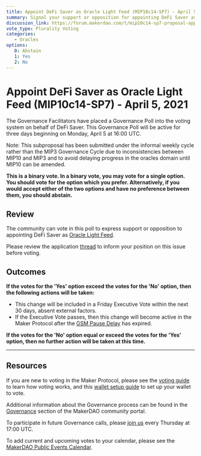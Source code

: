 ```yaml
---
title: Appoint DeFi Saver as Oracle Light Feed (MIP10c14-SP7) - April 5, 2021
summary: Signal your support or opposition for appointing DeFi Saver as Oracle Light Feed
discussion_link: https://forum.makerdao.com/t/mip10c14-sp7-proposal-appoint-defi-saver-as-a-light-feed/7207
vote_type: Plurality Voting
categories:
   - Oracles
options:
   0: Abstain
   1: Yes
   2: No
---
```

# Appoint DeFi Saver as Oracle Light Feed (MIP10c14-SP7) - April 5, 2021

The Governance Facilitators have placed a Governance Poll into the voting system on behalf of DeFi Saver. This Governance Poll will be active for three days beginning on Monday, April 5 at 16:00 UTC.

Note: This subproposal has been submitted under the informal weekly cycle rather than the MIP3 Governance Cycle due to inconsistencies between MIP10 and MIP3 and to avoid delaying progress in the oracles domain until MIP10 can be amended.

**This is a binary vote. In a binary vote, you may vote for a single option. You should vote for the option which you prefer. Alternatively, if you would accept either of the two options and have no preference between them, you should abstain.**

## Review

The community can vote in this poll to express support or opposition to appointing DeFi Saver as [Oracle Light Feed](https://github.com/makerdao/mips/blob/master/MIP10/mip10.md#feeds).

Please review the application [thread](https://forum.makerdao.com/t/mip10c14-sp7-proposal-appoint-defi-saver-as-a-light-feed/7207) to inform your position on this issue before voting.

## Outcomes

**If the votes for the 'Yes' option exceed the votes for the 'No' option, then the following actions will be taken:**
* This change will be included in a Friday Executive Vote within the next 30 days, absent external factors.
* If the Executive Vote passes, then this change will become active in the Maker Protocol after the [GSM Pause Delay](https://community-development.makerdao.com/en/learn/governance/param-gsm-pause-delay) has expired.

**If the votes for the 'No' option equal or exceed the votes for the 'Yes' option, then no further action will be taken at this time.**

---

## Resources

If you are new to voting in the Maker Protocol, please see the [voting guide](https://community-development.makerdao.com/en/learn/governance/how-voting-works/) to learn how voting works, and this [wallet setup guide](https://community-development.makerdao.com/en/learn/governance/voting-setup/) to set up your wallet to vote.

Additional information about the Governance process can be found in the [Governance](https://community-development.makerdao.com/en/learn/governance) section of the MakerDAO community portal.

To participate in future Governance calls, please [join us](https://github.com/makerdao/community/tree/master/governance/governance-and-risk-meetings) every Thursday at 17:00 UTC.

To add current and upcoming votes to your calendar, please see the [MakerDAO Public Events Calendar](https://calendar.google.com/calendar/embed?src=makerdao.com_3efhm2ghipksegl009ktniomdk%40group.calendar.google.com&ctz=UTC&mode=week&showCalendars=0&showPrint=0).
